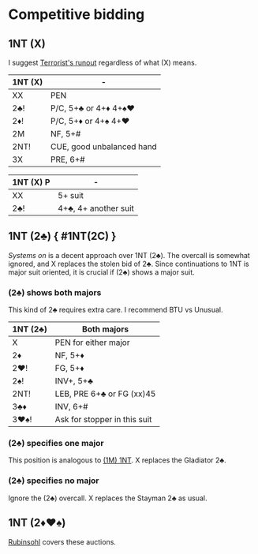 # Competitive bidding

## 1NT (X)

I suggest [Terrorist's runout][run] regardless of what (X) means.

[run]: https://www.ptt.cc/man/BridgeClub/D6D1/D49B/D823/DD4E/M.1160796412.A.8E9.html

| 1NT (X) | - |
|---------|---|
| XX      | PEN
| 2♣!     | P/C, 5+♣ or 4+♦ 4+♠♥
| 2♦!     | P/C, 5+♦ or 4+♠ 4+♥
| 2M      | NF, 5+#
| 2NT!    | CUE, good unbalanced hand
| 3X      | PRE, 6+#

| 1NT (X) P | - |
|-----------|---|
| XX        | 5+ suit
| 2♣!       | 4+♣, 4+ another suit

## 1NT (2♣) { #1NT(2C) }

*Systems on* is a decent approach over 1NT (2♣︎).  The overcall is somewhat
ignored, and X replaces the stolen bid of 2♣.  Since continuations to 1NT is
major suit oriented, it is crucial if (2♣) shows a major suit.

### (2♣) shows both majors

This kind of 2♣︎ requires extra care.  I recommend BTU vs Unusual.

| 1NT (2♣) | Both majors |
|----------|-------------|
| X        | PEN for either major
| 2♦       | NF, 5+♦
| 2♥!      | FG, 5+♦
| 2♠!      | INV+, 5+♣
| 2NT!     | LEB, PRE 6+♣ or FG (xx)45
| 3♣♦      | INV, 6+#
| 3♥♠!     | Ask for stopper in this suit

### (2♣) specifies one major

This position is analogous to [(1M) 1NT](../Defense/1Y/1NT.md).  X replaces
the Gladiator 2♣.

### (2♣) specifies no major

Ignore the (2♣) overcall.  X replaces the Stayman 2♣ as usual.

## 1NT (2♦♥♠)

[Rubinsohl](../../Rubinsohl.md) covers these auctions.
